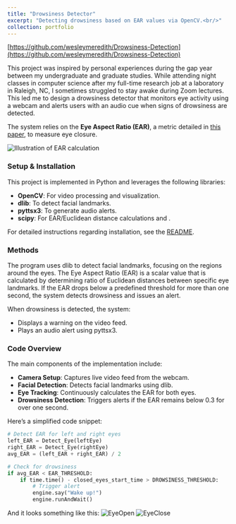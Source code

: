 ```yaml
---
title: "Drowsiness Detector"
excerpt: "Detecting drowsiness based on EAR values via OpenCV.<br/>"
collection: portfolio
---
```


[https://github.com/wesleymeredith/Drowsiness-Detection](https://github.com/wesleymeredith/Drowsiness-Detection)

This project was inspired by personal experiences during the gap year between my undergraduate and graduate studies. While attending night classes in computer science after my full-time research job at a laboratory in Raleigh, NC, I sometimes struggled to stay awake during Zoom lectures. This led me to design a drowsiness detector that monitors eye activity using a webcam and alerts users with an audio cue when signs of drowsiness are detected.  

The system relies on the **Eye Aspect Ratio (EAR)**, a metric detailed in [this paper](https://www.sciencedirect.com/science/article/pii/S2667241322000039#fig0001), to measure eye closure.

![Illustration of EAR calculation](C:\Users\Wesley\Desktop\CODE\website_v2\wesleymeredith.github.io\images\eyes.jpg)

### Setup & Installation  
This project is implemented in Python and leverages the following libraries:  
- **OpenCV**: For video processing and visualization.  
- **dlib**: To detect facial landmarks.  
- **pyttsx3**: To generate audio alerts.  
- **scipy**: For EAR/Euclidean distance calculations and .  

For detailed instructions regarding installation, see the [README](https://github.com/wesleymeredith/Drowsiness-Detection).  

### Methods  
The program uses dlib to detect facial landmarks, focusing on the regions around the eyes. The Eye Aspect Ratio (EAR) is a scalar value that is calculated by determining ratio of Euclidean distances between specific eye landmarks. If the EAR drops below a predefined threshold for more than one second, the system detects drowsiness and issues an alert.  

When drowsiness is detected, the system:  
- Displays a warning on the video feed.  
- Plays an audio alert using pyttsx3.  

### Code Overview  
The main components of the implementation include:  
- **Camera Setup**: Captures live video feed from the webcam.  
- **Facial Detection**: Detects facial landmarks using dlib.  
- **Eye Tracking**: Continuously calculates the EAR for both eyes.  
- **Drowsiness Detection**: Triggers alerts if the EAR remains below 0.3 for over one second.  

Here’s a simplified code snippet:  
```python  
# Detect EAR for left and right eyes  
left_EAR = Detect_Eye(leftEye)  
right_EAR = Detect_Eye(rightEye)  
avg_EAR = (left_EAR + right_EAR) / 2  

# Check for drowsiness  
if avg_EAR < EAR_THRESHOLD:  
    if time.time() - closed_eyes_start_time > DROWSINESS_THRESHOLD:  
        # Trigger alert  
        engine.say("Wake up!")  
        engine.runAndWait()  
```
And it looks something like this:
![EyeOpen](images/eye_open.jpg)
![EyeClose](images/eye_close.jpg)